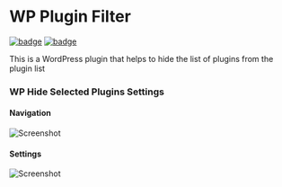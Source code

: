 # WP Plugin Filter

<a href="https://plugintests.com/plugins/wporg/wp-plugin-filter/latest"><img src="https://plugintests.com/plugins/wporg/wp-plugin-filter/php-badge.svg" alt="badge"></a> <a href="https://plugintests.com/plugins/wporg/wp-plugin-filter/latest"><img src="https://plugintests.com/plugins/wporg/wp-plugin-filter/wp-badge.svg" alt="badge"></a>

This is a WordPress plugin that helps to hide the list of plugins from the plugin list

### WP Hide Selected Plugins Settings

#### Navigation

![Screenshot](https://github.com/kipmyk/WPPluginFilter/blob/main/Screenshot2.png)

#### Settings

![Screenshot](https://github.com/kipmyk/WPPluginFilter/blob/main/Screenshot1.png)
